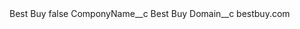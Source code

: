 <?xml version="1.0" encoding="UTF-8"?>
<CustomMetadata xmlns="http://soap.sforce.com/2006/04/metadata" xmlns:xsi="http://www.w3.org/2001/XMLSchema-instance" xmlns:xsd="http://www.w3.org/2001/XMLSchema">
    <label>Best Buy</label>
    <protected>false</protected>
    <values>
        <field>ComponyName__c</field>
        <value xsi:type="xsd:string">Best Buy</value>
    </values>
    <values>
        <field>Domain__c</field>
        <value xsi:type="xsd:string">bestbuy.com</value>
    </values>
</CustomMetadata>
